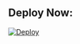 
## Deploy Now:
[![Deploy](https://www.herokucdn.com/deploy/button.svg)](https://heroku.com/deploy?template=https://github.com/ferikunn/appapi)
